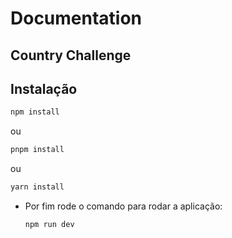 # Documentation

## Country Challenge



## Instalação

```bash
npm install
```

ou

```bash
pnpm install
```

ou

```bash
yarn install
```

- Por fim rode o comando para rodar a aplicação:
  ```bash
  npm run dev
  ```
